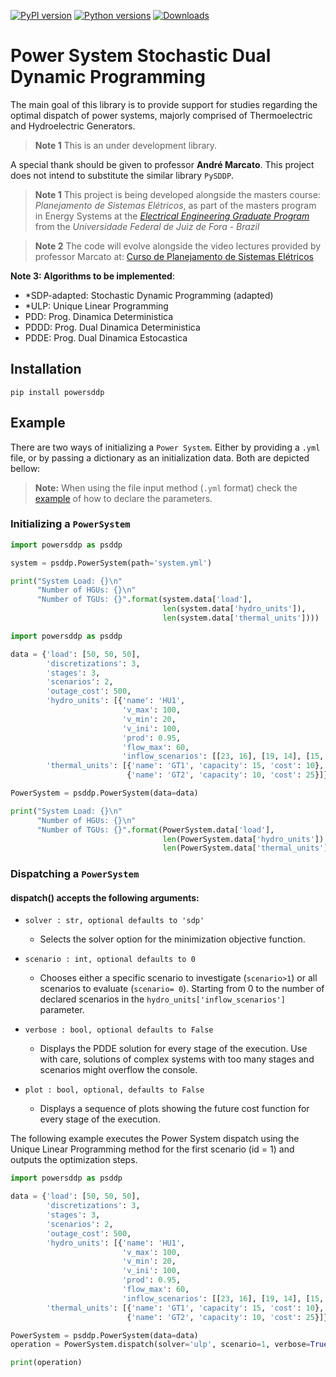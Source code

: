 [![PyPI version](https://badge.fury.io/py/powersddp.svg)](https://badge.fury.io/py/powersddp)
[![Python versions](https://img.shields.io/pypi/pyversions/powersddp.svg)](https://pypi.python.org/pypi/powersddp)
[![Downloads](https://pepy.tech/badge/powersddp)](https://pepy.tech/project/powersddp)


# **Power** System **S**tochastic **D**ual **D**ynamic **P**rogramming

The main goal of this library is to provide support for studies regarding the optimal dispatch of power systems, majorly comprised of Thermoelectric and Hydroelectric Generators.

> **Note 1** This is an under development library.

A special thank should be given to professor **André Marcato**. This project does not intend to substitute the similar library `PySDDP`.

> **Note 1** This project is being developed alongside the masters course: _Planejamento de Sistemas Elétricos_, as part of the masters program in Energy Systems at the [_Electrical Engineering Graduate Program_](https://www2.ufjf.br/ppee-en/) from the  _Universidade Federal de Juiz de Fora - Brazil_

> **Note 2** The code will evolve alongside the video lectures provided by professor Marcato at: [Curso de Planejamento de Sistemas Elétricos](https://www.youtube.com/watch?v=a4D_mouXoUw&list=PLz7tpQ4EY_ne0gfWIqw6pJFrCglT6fjq7)

**Note 3: Algorithms to be implemented**:

- *SDP-adapted: Stochastic Dynamic Programming (adapted)
- *ULP: Unique Linear Programming
- PDD: Prog. Dinamica Deterministica
- PDDD: Prog. Dual Dinamica Deterministica
- PDDE: Prog. Dual Dinamica Estocastica  

## Installation

```
pip install powersddp
```

## Example

There are two ways of initializing a `Power System`. Either by providing a `.yml` file, or by passing a dictionary as an initialization data. Both are depicted bellow:

> **Note:** When using the file input method (`.yml` format) check the  [example](system.yml) of how to declare the parameters.


### Initializing a `PowerSystem`
```Python
import powersddp as psddp

system = psddp.PowerSystem(path='system.yml')

print("System Load: {}\n"
      "Number of HGUs: {}\n"
      "Number of TGUs: {}".format(system.data['load'],
                                  len(system.data['hydro_units']),
                                  len(system.data['thermal_units'])))
```

```Python
import powersddp as psddp

data = {'load': [50, 50, 50],
        'discretizations': 3,
        'stages': 3,
        'scenarios': 2,
        'outage_cost': 500,
        'hydro_units': [{'name': 'HU1',
                         'v_max': 100,
                         'v_min': 20,
                         'v_ini': 100,
                         'prod': 0.95,
                         'flow_max': 60,
                         'inflow_scenarios': [[23, 16], [19, 14], [15, 11]]}],
        'thermal_units': [{'name': 'GT1', 'capacity': 15, 'cost': 10},
                          {'name': 'GT2', 'capacity': 10, 'cost': 25}]}

PowerSystem = psddp.PowerSystem(data=data)

print("System Load: {}\n"
      "Number of HGUs: {}\n"
      "Number of TGUs: {}".format(PowerSystem.data['load'],
                                  len(PowerSystem.data['hydro_units']),
                                  len(PowerSystem.data['thermal_units'])))
```

### Dispatching a `PowerSystem`

#### **dispatch()** accepts the following arguments:

- `solver : str, optional defaults to 'sdp'`
  - Selects the solver option for the minimization objective function.

- `scenario : int, optional defaults to 0`
  - Chooses either a specific scenario to investigate (`scenario>1`) or all scenarios to evaluate (`scenario= 0`). Starting from 0 to the number of declared scenarios in the `hydro_units['inflow_scenarios']` parameter.

- `verbose : bool, optional defaults to False`
  - Displays the PDDE solution for every stage of the execution. Use with care, solutions of complex systems with too many stages and scenarios might overflow the console.

- `plot : bool, optional, defaults to False`
  - Displays a sequence of plots showing the future cost function for every stage of the execution. 

The following example executes the Power System dispatch using the Unique Linear Programming method for the first scenario (id = 1) and outputs the optimization steps.

```Python
import powersddp as psddp

data = {'load': [50, 50, 50],
        'discretizations': 3,
        'stages': 3,
        'scenarios': 2,
        'outage_cost': 500,
        'hydro_units': [{'name': 'HU1',
                         'v_max': 100,
                         'v_min': 20,
                         'v_ini': 100,
                         'prod': 0.95,
                         'flow_max': 60,
                         'inflow_scenarios': [[23, 16], [19, 14], [15, 11]]}],
        'thermal_units': [{'name': 'GT1', 'capacity': 15, 'cost': 10},
                          {'name': 'GT2', 'capacity': 10, 'cost': 25}]}

PowerSystem = psddp.PowerSystem(data=data)
operation = PowerSystem.dispatch(solver='ulp', scenario=1, verbose=True)

print(operation)
```
<!-- <img src="https://render.githubusercontent.com/render/math?math=e^{i \pi} = -1"> -->
